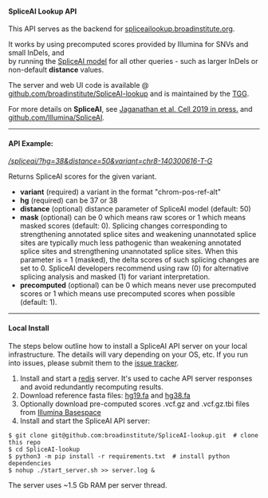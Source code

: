 
#### SpliceAI Lookup API

This API serves as the backend for [spliceailookup.broadinstitute.org](http://spliceailookup.broadinstitute.org).

It works by using precomputed scores provided by Illumina for SNVs and small InDels, and  
by running the [SpliceAI model](https://github.com/Illumina/SpliceAI) for all other queries - such as larger InDels or non-default **distance** values.  

The server and web UI code is available @ [github.com/broadinstitute/SpliceAI-lookup](https://github.com/broadinstitute/SpliceAI-lookup) and is maintained by the [TGG](https://the-tgg.org/).   

For more details on **SpliceAI**, see [Jaganathan et al, Cell 2019 in press.](https://doi.org/10.1016/j.cell.2018.12.015) and [github.com/Illumina/SpliceAI](https://github.com/Illumina/SpliceAI).

---
#### API Example:

*[/spliceai/?hg=38&distance=50&variant=chr8-140300616-T-G](http://spliceailookup-api.broadinstitute.org/spliceai/?hg=38&variant=chr8-140300616-T-G)*
  
Returns SpliceAI scores for the given variant.   

- **variant** (required) a variant in the format "chrom-pos-ref-alt"
- **hg** (required) can be 37 or 38
- **distance** (optional) distance parameter of SpliceAI model (default: 50)  
- **mask** (optional) can be 0 which means raw scores or 1 which means masked scores (default: 0). 
Splicing changes corresponding to strengthening annotated splice sites and weakening unannotated splice sites are typically much less pathogenic than weakening annotated splice sites and
strengthening unannotated splice sites. When this parameter is = 1 (masked), the delta scores of such splicing changes are set to 0. SpliceAI developers recommend using raw (0) for alternative splicing analysis and masked (1) for variant interpretation.  
- **precomputed** (optional) can be 0 which means never use precomputed scores or 1 which means use precomputed scores when possible (default: 1).  

---
#### Local Install

The steps below outline how to install a SpliceAI API server on your local infrastructure.
The details will vary depending on your OS, etc. If you run into issues, please submit them
to the [issue tracker](https://github.com/broadinstitute/SpliceAI-lookup/issues).

1. Install and start a [redis](https://redis.io/) server. It's used to cache API server responses and avoid redundantly recomputing results.
1. Download reference fasta files: [hg19.fa](http://hgdownload.cse.ucsc.edu/goldenPath/hg19/bigZips/hg19.fa.gz) and [hg38.fa](http://hgdownload.cse.ucsc.edu/goldenPath/hg38/bigZips/hg38.fa.gz)
1. Optionally download pre-computed scores .vcf.gz and .vcf.gz.tbi files from [Illumina Basespace](https://basespace.illumina.com/s/otSPW8hnhaZR)   
1. Install and start the SpliceAI API server:

```
$ git clone git@github.com:broadinstitute/SpliceAI-lookup.git  # clone this repo
$ cd SpliceAI-lookup
$ python3 -m pip install -r requirements.txt  # install python dependencies
$ nohup ./start_server.sh >> server.log &
```

The server uses ~1.5 Gb RAM per server thread.

